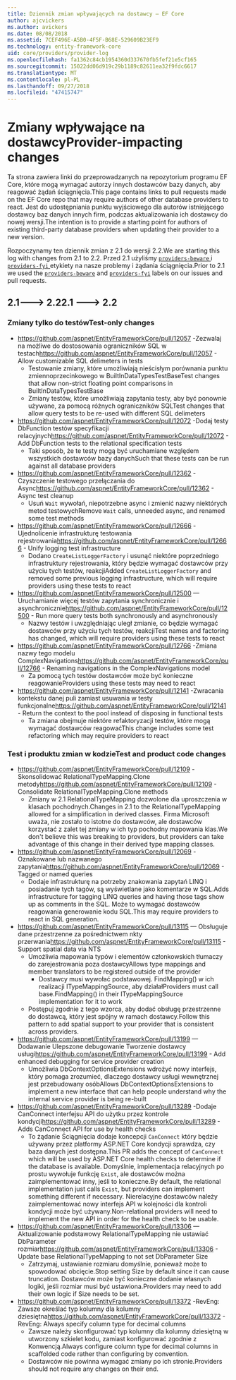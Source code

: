 ```yaml
---
title: Dziennik zmian wpływających na dostawcy — EF Core
author: ajcvickers
ms.author: avickers
ms.date: 08/08/2018
ms.assetid: 7CEF496E-A5B0-4F5F-B68E-529609B23EF9
ms.technology: entity-framework-core
uid: core/providers/provider-log
ms.openlocfilehash: fa1362c84cb1954360d337670fb5fef21e5cf165
ms.sourcegitcommit: 15022dd06d919c29b1189c82611ea32f9fdc6617
ms.translationtype: MT
ms.contentlocale: pl-PL
ms.lasthandoff: 09/27/2018
ms.locfileid: "47415747"
---
```

# <a name="provider-impacting-changes"></a><span data-ttu-id="69f5e-102">Zmiany wpływające na dostawcy</span><span class="sxs-lookup"><span data-stu-id="69f5e-102">Provider-impacting changes</span></span>

<span data-ttu-id="69f5e-103">Ta strona zawiera linki do przeprowadzanych na repozytorium programu EF Core, które mogą wymagać autorzy innych dostawców bazy danych, aby reagować żądań ściągnięcia.</span><span class="sxs-lookup"><span data-stu-id="69f5e-103">This page contains links to pull requests made on the EF Core repo that may require authors of other database providers to react.</span></span> <span data-ttu-id="69f5e-104">Jest do udostępniania punktu wyjściowego dla autorów istniejącego dostawcy baz danych innych firm, podczas aktualizowania ich dostawcy do nowej wersji.</span><span class="sxs-lookup"><span data-stu-id="69f5e-104">The intention is to provide a starting point for authors of existing third-party database providers when updating their provider to a new version.</span></span>

<span data-ttu-id="69f5e-105">Rozpoczynamy ten dziennik zmian z 2.1 do wersji 2.2.</span><span class="sxs-lookup"><span data-stu-id="69f5e-105">We are starting this log with changes from 2.1 to 2.2.</span></span> <span data-ttu-id="69f5e-106">Przed 2.1 użyliśmy [ `providers-beware` ](https://github.com/aspnet/EntityFrameworkCore/labels/providers-beware) i [ `providers-fyi` ](https://github.com/aspnet/EntityFrameworkCore/labels/providers-fyi) etykiety na nasze problemy i żądania ściągnięcia.</span><span class="sxs-lookup"><span data-stu-id="69f5e-106">Prior to 2.1 we used the [`providers-beware`](https://github.com/aspnet/EntityFrameworkCore/labels/providers-beware) and [`providers-fyi`](https://github.com/aspnet/EntityFrameworkCore/labels/providers-fyi) labels on our issues and pull requests.</span></span>

## <a name="21-----22"></a><span data-ttu-id="69f5e-107">2.1---> 2.2</span><span class="sxs-lookup"><span data-stu-id="69f5e-107">2.1 ---> 2.2</span></span>

### <a name="test-only-changes"></a><span data-ttu-id="69f5e-108">Zmiany tylko do testów</span><span class="sxs-lookup"><span data-stu-id="69f5e-108">Test-only changes</span></span>

* <span data-ttu-id="69f5e-109">https://github.com/aspnet/EntityFrameworkCore/pull/12057 -Zezwalaj na możliwe do dostosowania ograniczników SQL w testach</span><span class="sxs-lookup"><span data-stu-id="69f5e-109">https://github.com/aspnet/EntityFrameworkCore/pull/12057 - Allow customizable SQL delimeters in tests</span></span>
  * <span data-ttu-id="69f5e-110">Testowanie zmiany, które umożliwiają nieścisłym porównania punktu zmiennoprzecinkowego w BuiltInDataTypesTestBase</span><span class="sxs-lookup"><span data-stu-id="69f5e-110">Test changes that allow non-strict floating point comparisons in BuiltInDataTypesTestBase</span></span>
  * <span data-ttu-id="69f5e-111">Zmiany testów, które umożliwiają zapytania testy, aby być ponownie używane, za pomocą różnych ograniczników SQL</span><span class="sxs-lookup"><span data-stu-id="69f5e-111">Test changes that allow query tests to be re-used with different SQL delimeters</span></span>
* <span data-ttu-id="69f5e-112">https://github.com/aspnet/EntityFrameworkCore/pull/12072 -Dodaj testy DbFunction testów specyfikacji relacyjnych</span><span class="sxs-lookup"><span data-stu-id="69f5e-112">https://github.com/aspnet/EntityFrameworkCore/pull/12072 - Add DbFunction tests to the relational specification tests</span></span>
  * <span data-ttu-id="69f5e-113">Taki sposób, że te testy mogą być uruchamiane względem wszystkich dostawców bazy danych</span><span class="sxs-lookup"><span data-stu-id="69f5e-113">Such that these tests can be run against all database providers</span></span>
* <span data-ttu-id="69f5e-114">https://github.com/aspnet/EntityFrameworkCore/pull/12362 -Czyszczenie testowego przełączania do Async</span><span class="sxs-lookup"><span data-stu-id="69f5e-114">https://github.com/aspnet/EntityFrameworkCore/pull/12362 - Async test cleanup</span></span>
  * <span data-ttu-id="69f5e-115">Usuń `Wait` wywołań, niepotrzebne async i zmienić nazwy niektórych metod testowych</span><span class="sxs-lookup"><span data-stu-id="69f5e-115">Remove `Wait` calls, unneeded async, and renamed some test methods</span></span>
* <span data-ttu-id="69f5e-116">https://github.com/aspnet/EntityFrameworkCore/pull/12666 -Ujednolicenie infrastrukturę testowania rejestrowania</span><span class="sxs-lookup"><span data-stu-id="69f5e-116">https://github.com/aspnet/EntityFrameworkCore/pull/12666 - Unify logging test infrastructure</span></span>
  * <span data-ttu-id="69f5e-117">Dodano `CreateListLoggerFactory` i usunąć niektóre poprzedniego infrastruktury rejestrowania, który będzie wymagać dostawców przy użyciu tych testów, reakcji</span><span class="sxs-lookup"><span data-stu-id="69f5e-117">Added `CreateListLoggerFactory` and removed some previous logging infrastructure, which will require providers using these tests to react</span></span>
* <span data-ttu-id="69f5e-118">https://github.com/aspnet/EntityFrameworkCore/pull/12500 — Uruchamianie więcej testów zapytania synchronicznie i asynchronicznie</span><span class="sxs-lookup"><span data-stu-id="69f5e-118">https://github.com/aspnet/EntityFrameworkCore/pull/12500 - Run more query tests both synchronously and asynchronously</span></span>
  * <span data-ttu-id="69f5e-119">Nazwy testów i uwzględniając uległ zmianie, co będzie wymagać dostawców przy użyciu tych testów, reakcji</span><span class="sxs-lookup"><span data-stu-id="69f5e-119">Test names and factoring has changed, which will require providers using these tests to react</span></span>
* <span data-ttu-id="69f5e-120">https://github.com/aspnet/EntityFrameworkCore/pull/12766 -Zmiana nazwy tego modelu ComplexNavigations</span><span class="sxs-lookup"><span data-stu-id="69f5e-120">https://github.com/aspnet/EntityFrameworkCore/pull/12766 - Renaming navigations in the ComplexNavigations model</span></span>
  * <span data-ttu-id="69f5e-121">Za pomocą tych testów dostawców może być konieczne reagowanie</span><span class="sxs-lookup"><span data-stu-id="69f5e-121">Providers using these tests may need to react</span></span>
* <span data-ttu-id="69f5e-122">https://github.com/aspnet/EntityFrameworkCore/pull/12141 -Zwracania kontekstu danej puli zamiast usuwania w testy funkcjonalne</span><span class="sxs-lookup"><span data-stu-id="69f5e-122">https://github.com/aspnet/EntityFrameworkCore/pull/12141 - Return the context to the pool instead of disposing in functional tests</span></span>
  * <span data-ttu-id="69f5e-123">Ta zmiana obejmuje niektóre refaktoryzacji testów, które mogą wymagać dostawców reagować</span><span class="sxs-lookup"><span data-stu-id="69f5e-123">This change includes some test refactoring which may require providers to react</span></span>


### <a name="test-and-product-code-changes"></a><span data-ttu-id="69f5e-124">Test i produktu zmian w kodzie</span><span class="sxs-lookup"><span data-stu-id="69f5e-124">Test and product code changes</span></span>

* <span data-ttu-id="69f5e-125">https://github.com/aspnet/EntityFrameworkCore/pull/12109 -Skonsolidować RelationalTypeMapping.Clone metody</span><span class="sxs-lookup"><span data-stu-id="69f5e-125">https://github.com/aspnet/EntityFrameworkCore/pull/12109 - Consolidate RelationalTypeMapping.Clone methods</span></span>
  * <span data-ttu-id="69f5e-126">Zmiany w 2.1 RelationalTypeMapping dozwolone dla uproszczenia w klasach pochodnych.</span><span class="sxs-lookup"><span data-stu-id="69f5e-126">Changes in 2.1 to the RelationalTypeMapping allowed for a simplification in derived classes.</span></span> <span data-ttu-id="69f5e-127">Firma Microsoft uważa, nie zostało to istotne do dostawców, ale dostawców korzystać z zalet tej zmiany w ich typ pochodny mapowania klas.</span><span class="sxs-lookup"><span data-stu-id="69f5e-127">We don't believe this was breaking to providers, but providers can take advantage of this change in their derived type mapping classes.</span></span>
* <span data-ttu-id="69f5e-128">https://github.com/aspnet/EntityFrameworkCore/pull/12069 -Oznakowane lub nazwanego zapytania</span><span class="sxs-lookup"><span data-stu-id="69f5e-128">https://github.com/aspnet/EntityFrameworkCore/pull/12069 - Tagged or named queries</span></span>
  * <span data-ttu-id="69f5e-129">Dodaje infrastrukturę na potrzeby znakowania zapytań LINQ i posiadanie tych tagów, są wyświetlane jako komentarze w SQL.</span><span class="sxs-lookup"><span data-stu-id="69f5e-129">Adds infrastructure for tagging LINQ queries and having those tags show up as comments in the SQL.</span></span> <span data-ttu-id="69f5e-130">Może to wymagać dostawców reagowania generowanie kodu SQL.</span><span class="sxs-lookup"><span data-stu-id="69f5e-130">This may require providers to react in SQL generation.</span></span>
* <span data-ttu-id="69f5e-131">https://github.com/aspnet/EntityFrameworkCore/pull/13115 — Obsługuje dane przestrzenne za pośrednictwem nkty przerwania</span><span class="sxs-lookup"><span data-stu-id="69f5e-131">https://github.com/aspnet/EntityFrameworkCore/pull/13115 - Support spatial data via NTS</span></span>
  * <span data-ttu-id="69f5e-132">Umożliwia mapowania typów i elementów członkowskich tłumaczy do zarejestrowania poza dostawcy</span><span class="sxs-lookup"><span data-stu-id="69f5e-132">Allows type mappings and member translators to be registered outside of the provider</span></span>
    * <span data-ttu-id="69f5e-133">Dostawcy musi wywołać podstawowej. FindMapping() w ich realizacji ITypeMappingSource, aby działał</span><span class="sxs-lookup"><span data-stu-id="69f5e-133">Providers must call base.FindMapping() in their ITypeMappingSource implementation for it to work</span></span>
  * <span data-ttu-id="69f5e-134">Postępuj zgodnie z tego wzorca, aby dodać obsługę przestrzenne do dostawcą, który jest spójny w ramach dostawcy.</span><span class="sxs-lookup"><span data-stu-id="69f5e-134">Follow this pattern to add spatial support to your provider that is consistent across providers.</span></span>
* <span data-ttu-id="69f5e-135">https://github.com/aspnet/EntityFrameworkCore/pull/13199 — Dodawanie Ulepszone debugowanie Tworzenie dostawcy usługi</span><span class="sxs-lookup"><span data-stu-id="69f5e-135">https://github.com/aspnet/EntityFrameworkCore/pull/13199 - Add enhanced debugging for service provider creation</span></span>
  * <span data-ttu-id="69f5e-136">Umożliwia DbContextOptionsExtensions wdrożyć nowy interfejs, który pomaga zrozumieć, dlaczego dostawcy usługi wewnętrznej jest przebudowany osób</span><span class="sxs-lookup"><span data-stu-id="69f5e-136">Allows DbContextOptionsExtensions to implement a new interface that can help people understand why the internal service provider is being re-built</span></span>
* <span data-ttu-id="69f5e-137">https://github.com/aspnet/EntityFrameworkCore/pull/13289 -Dodaje CanConnect interfejsu API do użytku przez kontrole kondycji</span><span class="sxs-lookup"><span data-stu-id="69f5e-137">https://github.com/aspnet/EntityFrameworkCore/pull/13289 - Adds CanConnect API for use by health checks</span></span>
  * <span data-ttu-id="69f5e-138">To żądanie Ściągnięcia dodaje koncepcji `CanConnect` który będzie używany przez platformy ASP.NET Core kondycji sprawdza, czy baza danych jest dostępna.</span><span class="sxs-lookup"><span data-stu-id="69f5e-138">This PR adds the concept of `CanConnect` which will be used by ASP.NET Core health checks to determine if the database is available.</span></span> <span data-ttu-id="69f5e-139">Domyślnie, implementacja relacyjnych po prostu wywołuje funkcję `Exist`, ale dostawców można zaimplementować inny, jeśli to konieczne.</span><span class="sxs-lookup"><span data-stu-id="69f5e-139">By default, the relational implementation just calls `Exist`, but providers can implement something different if necessary.</span></span> <span data-ttu-id="69f5e-140">Nierelacyjne dostawców należy zaimplementować nowy interfejs API w kolejności dla kontroli kondycji może być używany.</span><span class="sxs-lookup"><span data-stu-id="69f5e-140">Non-relational providers will need to implement the new API in order for the health check to be usable.</span></span>
* <span data-ttu-id="69f5e-141">https://github.com/aspnet/EntityFrameworkCore/pull/13306 — Aktualizowanie podstawowy RelationalTypeMapping nie ustawiać DbParameter rozmiar</span><span class="sxs-lookup"><span data-stu-id="69f5e-141">https://github.com/aspnet/EntityFrameworkCore/pull/13306 - Update base RelationalTypeMapping to not set DbParameter Size</span></span>
  * <span data-ttu-id="69f5e-142">Zatrzymaj, ustawianie rozmiaru domyślnie, ponieważ może to spowodować obcięcie.</span><span class="sxs-lookup"><span data-stu-id="69f5e-142">Stop setting Size by default since it can cause truncation.</span></span> <span data-ttu-id="69f5e-143">Dostawców może być konieczne dodanie własnych logiki, jeśli rozmiar musi być ustawiona.</span><span class="sxs-lookup"><span data-stu-id="69f5e-143">Providers may need to add their own logic if Size needs to be set.</span></span>
* <span data-ttu-id="69f5e-144">https://github.com/aspnet/EntityFrameworkCore/pull/13372 -RevEng: Zawsze określać typ kolumny dla kolumny dziesiętna</span><span class="sxs-lookup"><span data-stu-id="69f5e-144">https://github.com/aspnet/EntityFrameworkCore/pull/13372 - RevEng: Always specify column type for decimal columns</span></span>
  * <span data-ttu-id="69f5e-145">Zawsze należy skonfigurować typ kolumny dla kolumny dziesiętną w utworzony szkielet kodu, zamiast konfigurować zgodnie z Konwencją.</span><span class="sxs-lookup"><span data-stu-id="69f5e-145">Always configure column type for decimal columns in scaffolded code rather than configuring by convention.</span></span>
  * <span data-ttu-id="69f5e-146">Dostawców nie powinna wymagać zmiany po ich stronie.</span><span class="sxs-lookup"><span data-stu-id="69f5e-146">Providers should not require any changes on their end.</span></span>
